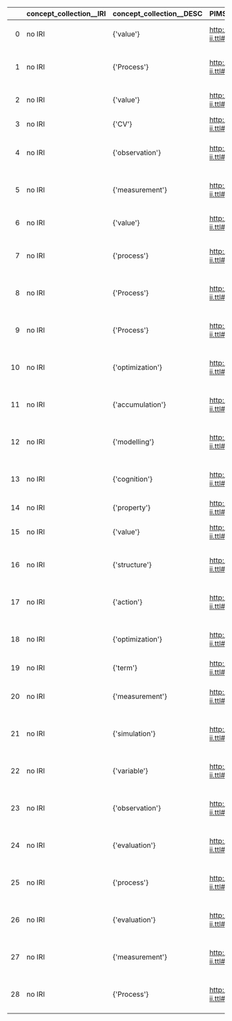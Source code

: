 |    | concept_collection__IRI   | concept_collection__DESC   | PIMS-II_IRI                                               | PIMS-II_DESC                                      |
|---:|:--------------------------|:---------------------------|:----------------------------------------------------------|:--------------------------------------------------|
|  0 | no IRI                    | {'value'}                  | http://www.molmod.info/semantics/pims-ii.ttl#Value        | {'prefLabel': 'value', 'name': 'value'}           |
|  1 | no IRI                    | {'Process'}                | http://www.molmod.info/semantics/pims-ii.ttl#Process      | {'label': 'Process', 'name': 'Process'}           |
|  2 | no IRI                    | {'value'}                  | http://www.molmod.info/semantics/pims-ii.ttl#Value        | {'prefLabel': 'value', 'name': 'value'}           |
|  3 | no IRI                    | {'CV'}                     | http://www.molmod.info/semantics/pims-ii.ttl#Conventional | {'altLabel': 'CV'}                                |
|  4 | no IRI                    | {'observation'}            | http://www.molmod.info/semantics/pims-ii.ttl#Observation  | {'label': 'observation', 'name': 'observation'}   |
|  5 | no IRI                    | {'measurement'}            | http://www.molmod.info/semantics/pims-ii.ttl#Measurement  | {'label': 'measurement', 'name': 'measurement'}   |
|  6 | no IRI                    | {'value'}                  | http://www.molmod.info/semantics/pims-ii.ttl#Value        | {'prefLabel': 'value', 'name': 'value'}           |
|  7 | no IRI                    | {'process'}                | http://www.molmod.info/semantics/pims-ii.ttl#Process      | {'label': 'process', 'name': 'process'}           |
|  8 | no IRI                    | {'Process'}                | http://www.molmod.info/semantics/pims-ii.ttl#Process      | {'label': 'Process', 'name': 'Process'}           |
|  9 | no IRI                    | {'Process'}                | http://www.molmod.info/semantics/pims-ii.ttl#Process      | {'label': 'Process', 'name': 'Process'}           |
| 10 | no IRI                    | {'optimization'}           | http://www.molmod.info/semantics/pims-ii.ttl#Optimization | {'label': 'optimization', 'name': 'optimization'} |
| 11 | no IRI                    | {'accumulation'}           | http://www.molmod.info/semantics/pims-ii.ttl#Accumulation | {'label': 'accumulation', 'name': 'accumulation'} |
| 12 | no IRI                    | {'modelling'}              | http://www.molmod.info/semantics/pims-ii.ttl#Modelling    | {'label': 'modelling', 'name': 'modelling'}       |
| 13 | no IRI                    | {'cognition'}              | http://www.molmod.info/semantics/pims-ii.ttl#Cognition    | {'label': 'cognition', 'name': 'cognition'}       |
| 14 | no IRI                    | {'property'}               | http://www.molmod.info/semantics/pims-ii.ttl#Property     | {'name': 'property'}                              |
| 15 | no IRI                    | {'value'}                  | http://www.molmod.info/semantics/pims-ii.ttl#Value        | {'prefLabel': 'value', 'name': 'value'}           |
| 16 | no IRI                    | {'structure'}              | http://www.molmod.info/semantics/pims-ii.ttl#Structure    | {'label': 'structure', 'name': 'structure'}       |
| 17 | no IRI                    | {'action'}                 | http://www.molmod.info/semantics/pims-ii.ttl#Action       | {'label': 'action', 'name': 'action'}             |
| 18 | no IRI                    | {'optimization'}           | http://www.molmod.info/semantics/pims-ii.ttl#Optimization | {'label': 'optimization', 'name': 'optimization'} |
| 19 | no IRI                    | {'term'}                   | http://www.molmod.info/semantics/pims-ii.ttl#Term         | {'label': 'term', 'name': 'term'}                 |
| 20 | no IRI                    | {'measurement'}            | http://www.molmod.info/semantics/pims-ii.ttl#Measurement  | {'label': 'measurement', 'name': 'measurement'}   |
| 21 | no IRI                    | {'simulation'}             | http://www.molmod.info/semantics/pims-ii.ttl#Simulation   | {'label': 'simulation', 'name': 'simulation'}     |
| 22 | no IRI                    | {'variable'}               | http://www.molmod.info/semantics/pims-ii.ttl#Variable     | {'prefLabel': 'variable', 'name': 'variable'}     |
| 23 | no IRI                    | {'observation'}            | http://www.molmod.info/semantics/pims-ii.ttl#Observation  | {'label': 'observation', 'name': 'observation'}   |
| 24 | no IRI                    | {'evaluation'}             | http://www.molmod.info/semantics/pims-ii.ttl#Evaluation   | {'label': 'evaluation', 'name': 'evaluation'}     |
| 25 | no IRI                    | {'process'}                | http://www.molmod.info/semantics/pims-ii.ttl#Process      | {'label': 'process', 'name': 'process'}           |
| 26 | no IRI                    | {'evaluation'}             | http://www.molmod.info/semantics/pims-ii.ttl#Evaluation   | {'label': 'evaluation', 'name': 'evaluation'}     |
| 27 | no IRI                    | {'measurement'}            | http://www.molmod.info/semantics/pims-ii.ttl#Measurement  | {'label': 'measurement', 'name': 'measurement'}   |
| 28 | no IRI                    | {'Process'}                | http://www.molmod.info/semantics/pims-ii.ttl#Process      | {'label': 'Process', 'name': 'Process'}           |